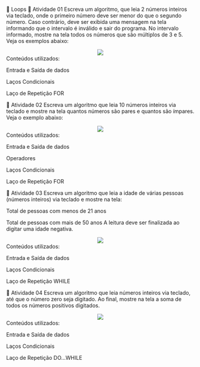 🔁 Loops
📝 Atividade 01
Escreva um algoritmo, que leia 2 números inteiros via teclado, onde o primeiro número deve ser menor do que o segundo número.
Caso contrário, deve ser exibida uma mensagem na tela informando que o intervalo é inválido e sair do programa.
No intervalo informado, mostre na tela todos os números que são múltiplos de 3 e 5. Veja os exemplos abaixo:

<div align="center"> <img src="https://github.com/user-attachments/assets/7c99c4ed-27c4-4330-9cfc-df2ccc186c12" /> </div>
Conteúdos utilizados:

Entrada e Saída de dados

Laços Condicionais

Laço de Repetição FOR

📝 Atividade 02
Escreva um algoritmo que leia 10 números inteiros via teclado e mostre na tela quantos números são pares e quantos são ímpares.
Veja o exemplo abaixo:

<div align="center"> <img src="https://github.com/user-attachments/assets/9b25f77d-e279-4db5-877c-7e7d8e6c141e" /> </div>
Conteúdos utilizados:

Entrada e Saída de dados

Operadores

Laços Condicionais

Laço de Repetição FOR

📝 Atividade 03
Escreva um algoritmo que leia a idade de várias pessoas (números inteiros) via teclado e mostre na tela:

Total de pessoas com menos de 21 anos

Total de pessoas com mais de 50 anos
A leitura deve ser finalizada ao digitar uma idade negativa.

<div align="center"> <img src="https://github.com/user-attachments/assets/5d313b51-ee81-40b0-97d4-4100764ad293" /> </div>
Conteúdos utilizados:

Entrada e Saída de dados

Laços Condicionais

Laço de Repetição WHILE

📝 Atividade 04
Escreva um algoritmo que leia números inteiros via teclado, até que o número zero seja digitado.
Ao final, mostre na tela a soma de todos os números positivos digitados.

<div align="center"> <img src="https://github.com/user-attachments/assets/b58ff22b-e08a-492e-8358-d00c0e3c2e66" /> </div>
Conteúdos utilizados:

Entrada e Saída de dados

Laços Condicionais

Laço de Repetição DO…WHILE
